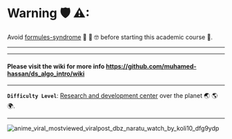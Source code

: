 # Warning 🛡 ⚠:

Avoid [formules-syndrome](https://github.com/muhamed-hassan/production_deployment_syndrome/wiki#%D9%85%D8%AA%D9%84%D8%A7%D8%B2%D9%85%D8%A9-%D8%A7%D9%84%D9%85%D8%B9%D8%A7%D8%AF%D9%84%D8%A7%D8%AA-%D9%84%D8%AF%D9%83%D8%A7%D8%AA%D8%B1%D8%A9-%D8%A7%D9%84%D8%AC%D8%A7%D9%85%D8%B9%D8%A9----formulas-syndrome-of-university-professors) 🤪 🤡 🤓 before starting this academic course 🤣.

***
***

#### Please visit the wiki for more info https://github.com/muhamed-hassan/ds_algo_intro/wiki

***

**`Difficulty Level`**: [Research and development center](https://en.wikipedia.org/wiki/Research_and_development) over the planet 🌏 🌎 🌍.

***

![anime_viral_mostviewed_viralpost_dbz_naratu_watch_by_koli10_dfg9ydp](https://github.com/user-attachments/assets/d777fed8-9b20-4705-b57d-3d0968559e98)
